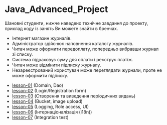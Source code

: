 # Java_Advanced_Project
Шановні студенти, нижче наведено технічне завдання до проекту, приклад коду із занять Ви можете знайти в бренчах.

+ Інтернет магазин журналів. 
+ Адміністратор здійснює наповнення каталогу журналів. 
+ Читач може оформити передоплату, попередньо вибравши журнал зі списку. 
+ Система підраховує суму для оплати і реєструє платіж. 
+ Читач може відмінити підписку журналу.
+ Незареєстрований користувач може переглядати журнали, проте не може оформити підписку.


* [lesson-01](https://github.com/itacademylogos/Java_Advanced_Project/tree/ts-1-dao-layer)  (Domain, Dao)
* [lesson-02](https://github.com/itacademylogos/Java_Advanced_Project/tree/ts-2-login-registration)  (Login/Registration form)
* [lesson-03](https://github.com/itacademylogos/Java_Advanced_Project/tree/ts-3-periodicals-create-read)  (Створення та виведення періодичних видань)
* [lesson-04](https://github.com/itacademylogos/Java_Advanced_Project/tree/ts-4-bucket-image-upload)  (Bucket, image upload)
* [lesson-05](https://github.com/itacademylogos/Java_Advanced_Project/tree/ts-5-logging-role-access-ui)  (Logging, Role access, UI)
* [lesson-06](https://github.com/itacademylogos/Java_Advanced_Project/tree/ts-6-i18n-l10n)  (Інтернаціоналізація (i18n))
* [lesson-07](https://github.com/itacademylogos/Java_Advanced_Project/tree/ts-7-integration-test)  (Integration test)




